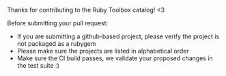 Thanks for contributing to the Ruby Toolbox catalog! <3

Before submitting your pull request:

* If you are submitting a github-based project, please verify the project is not packaged as a rubygem
* Please make sure the projects are listed in alphabetical order
* Make sure the CI build passes, we validate your proposed changes in the test suite :)
